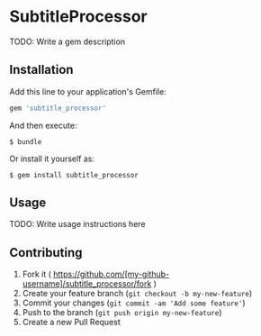 # SubtitleProcessor

TODO: Write a gem description

## Installation

Add this line to your application's Gemfile:

```ruby
gem 'subtitle_processor'
```

And then execute:

    $ bundle

Or install it yourself as:

    $ gem install subtitle_processor

## Usage

TODO: Write usage instructions here

## Contributing

1. Fork it ( https://github.com/[my-github-username]/subtitle_processor/fork )
2. Create your feature branch (`git checkout -b my-new-feature`)
3. Commit your changes (`git commit -am 'Add some feature'`)
4. Push to the branch (`git push origin my-new-feature`)
5. Create a new Pull Request
